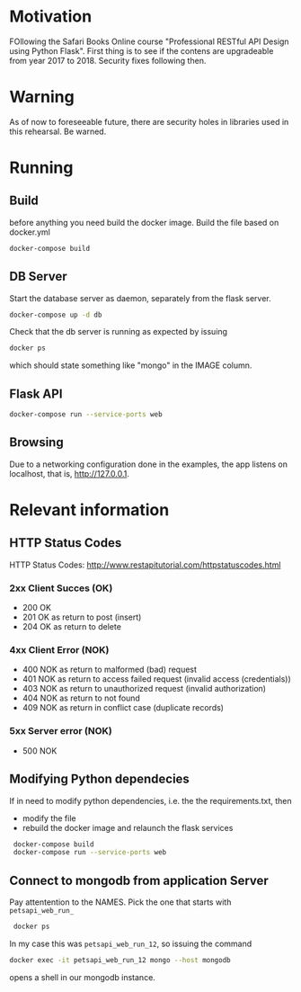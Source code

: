 # Motivation
FOllowing the Safari Books Online course "Professional RESTful API Design using Python Flask".
First thing is to see if the contens are upgradeable from year 2017 to 2018.
Security fixes following then.

# Warning
As of now to foreseeable future, there are security holes in libraries used in this rehearsal. Be warned.


# Running

## Build
before anything you need build the docker image.
Build the file based on docker.yml
```bash
docker-compose build

```

## DB Server
Start the database server as daemon, separately from the flask server.
```bash
docker-compose up -d db
```

Check that the db server is running as expected by issuing
```bash
docker ps
```

which should state something like "mongo" in the IMAGE column.

## Flask API
```bash
docker-compose run --service-ports web
```
## Browsing
Due to a networking configuration done in the examples, the app listens on localhost, that is, http://127.0.0.1.

# Relevant information
## HTTP Status Codes
 HTTP Status Codes: http://www.restapitutorial.com/httpstatuscodes.html
### 2xx Client Succes (OK)
 - 200 OK
 - 201 OK as return to post (insert)
 - 204 OK as return to delete
### 4xx Client Error (NOK)
 - 400 NOK as return to malformed (bad) request
 - 401 NOK as return to access failed request (invalid access (credentials))
 - 403 NOK as return to unauthorized request (invalid authorization)
 - 404 NOK as return to not found
 - 409 NOK as return in conflict case (duplicate records)
### 5xx Server error (NOK)
 - 500 NOK


 ## Modifying Python dependecies
 If in need to modify python dependencies, i.e. the the requirements.txt, then
 - modify the file
 - rebuild the docker image and relaunch the flask services
 ```bash
  docker-compose build
  docker-compose run --service-ports web
 ```

## Connect to mongodb from application Server

Pay attentention to the NAMES. Pick the one that starts with `petsapi_web_run_`
```bash
 docker ps
```
In my case this was `petsapi_web_run_12`, so issuing the command
```bash
docker exec -it petsapi_web_run_12 mongo --host mongodb
```
opens a shell in our mongodb instance.
